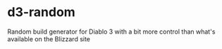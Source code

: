 # d3-random
Random build generator for Diablo 3 with a bit more control than what's available on the Blizzard site
